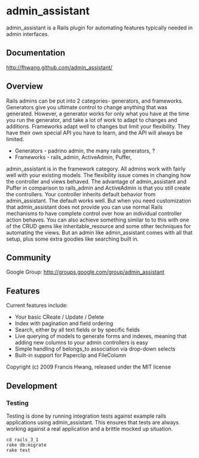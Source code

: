 # admin_assistant

admin_assistant is a Rails plugin for automating features typically needed in admin interfaces.

## Documentation
http://fhwang.github.com/admin_assistant/

## Overview

Rails admins can be put into 2 categories- generators, and frameworks.
Generators give you ultimate control to change anything that was generated.
However, a generator works for only what you have at the time you run the generator, and take a lot of work to adapt to changes and additions.
Frameworks adapt well to changes but limit your flexibility. They have their own special API you have to learn, and the API will always be limited.

* Generators - padrino admin, the many rails generators, ?
* Frameworks - rails_admin, ActiveAdmin, Puffer,

admin_assistant is in the framework category. All admins work with fairly well with your existing models. The flexibility issue comes in changing how the controller and views behaved. The advantage of admin_assistant and Puffer in comparison to rails_admin and ActiveAdmin is that you still create the controllers. Your controller inherits default behavior from admin_assistant. The default works well. But when you need customization that admin_assistant does not provide you can use normal Rails mechanisms to have complete control over how an individual controller action behaves. You can also achieve something similar to to this with one of the CRUD gems like inheritable_resource and some other techniques for automating the views. But an admin like admin_assistant comes with all that setup, plus some extra goodies like searching built in.

## Community

Google Group: http://groups.google.com/group/admin_assistant

## Features

Current features include:

* Your basic CReate / Update / Delete
* Index with pagination and field ordering
* Search, either by all text fields or by specific fields
* Live querying of models to generate forms and indexes, meaning that adding
  new columns to your admin controllers is easy
* Simple handling of belongs_to association via drop-down selects
* Built-in support for Paperclip and FileColumn

Copyright (c) 2009 Francis Hwang, released under the MIT license

## Development

### Testing

Testing is done by running integration tests against example rails applications using admin_assistant. This ensures that tests are always working against a real application and a brittle mocked up situation.

    cd rails_3_1
    rake db:migrate
    rake test

